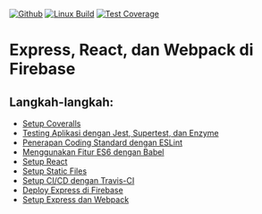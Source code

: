 [![Github][github-image]][github-url]
[![Linux Build][travis-image]][travis-url]
[![Test Coverage][coveralls-image]][coveralls-url]

# Express, React, dan Webpack di Firebase

## Langkah-langkah:

- [Setup Coveralls](https://github.com/ynwd/express-react/tree/setup-coveralls)
- [Testing Aplikasi dengan Jest, Supertest, dan Enzyme](https://github.com/ynwd/express-react/tree/setup-test)
- [Penerapan Coding Standard dengan ESLint](https://github.com/ynwd/express-react/tree/setup-eslint)
- [Menggunakan Fitur ES6 dengan Babel](https://github.com/ynwd/express-react/tree/setup-babel)
- [Setup React](https://github.com/ynwd/express-react/tree/setup-react)
- [Setup Static Files](https://github.com/ynwd/express-react/tree/setup-static-files)
- [Setup CI/CD dengan Travis-CI](https://github.com/ynwd/express-react/tree/setup-travis)
- [Deploy Express di Firebase](https://github.com/ynwd/express-react/tree/setup-firebase)
- [Setup Express dan Webpack](https://github.com/ynwd/express-react/tree/setup-express)


[travis-url]: https://travis-ci.org/ynwd/express-react
[coveralls-url]: https://coveralls.io/r/ynwd/express-react?branch=master
[travis-image]: https://travis-ci.org/ynwd/express-react.svg?branch=master
[coveralls-image]: https://coveralls.io/repos/github/ynwd/express-react/badge.svg?branch=master
[github-url]: https://github.com/ynwd/express-react/actions
[github-image]: https://github.com/ynwd/express-react/workflows/build/badge.svg

